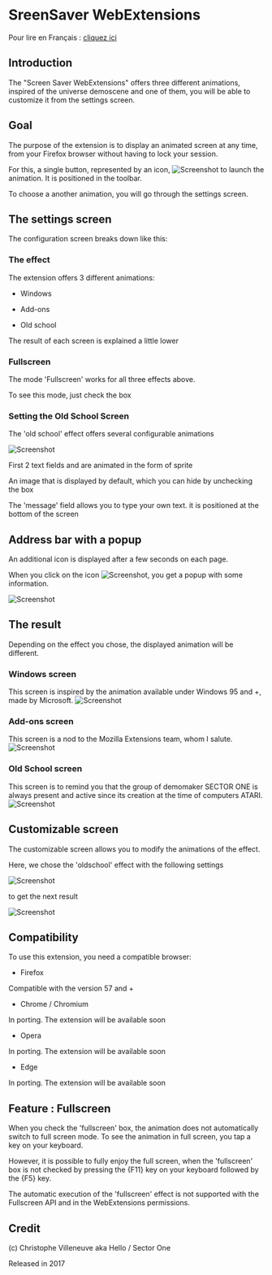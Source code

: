 # SreenSaver WebExtensions

Pour lire en Français : <a href='https://github.com/hellosct1/screensaver-webextensions/blob/master/README-FR.md'>cliquez ici</a>


## Introduction

The "Screen Saver WebExtensions" offers three different animations, inspired of the universe demoscene and one of them, you will be able to customize it from the settings screen. 


## Goal

The purpose of the extension is to display an animated screen at any time, from your Firefox browser without having to lock your session.

For this, a single button, represented by an icon, ![Screenshot](screenshots/icon.png "icône pour lancer l'animation") to launch the animation. It is positioned in the toolbar.

To choose a another animation, you will go through the settings screen.


## The settings screen
The configuration screen breaks down like this:

### The effect

The extension offers 3 different animations:

* Windows 

* Add-ons

* Old school

The result of each screen is explained a little lower

 
### Fullscreen
The mode 'Fullscreen' works for all three effects above. 

To see this mode, just check the box


### Setting the Old School Screen

The 'old school' effect offers several configurable animations

![Screenshot](screenshots/settings.png "Settings")

First 2 text fields and are animated in the form of sprite

An image that is displayed by default, which you can hide by unchecking the box

The 'message' field allows you to type your own text. it is positioned at the bottom of the screen


## Address bar with a popup
An additional icon is displayed after a few seconds on each page.

When you click on the icon ![Screenshot](screenshots/icon2.png "icône pour accéder aux paramétrages"), you get a popup with some information.   

![Screenshot](screenshots/about.png "About")


## The result

Depending on the effect you chose, the displayed animation will be different.

### Windows screen
This screen is inspired by the animation available under Windows 95 and +, made by Microsoft.
![Screenshot](screenshots/windows.png "ScreenSaver webExtensions : effect Windows")

### Add-ons screen
This screen is a nod to the Mozilla Extensions team, whom I salute.
![Screenshot](screenshots/addons.png "ScreenSaver webExtensions : effect Addons")

### Old School screen
This screen is to remind you that the group of demomaker SECTOR ONE is always present and active since its creation at the time of computers ATARI.
![Screenshot](screenshots/oldschool.png "ScreenSaver webExtensions : effect Oldschool")


## Customizable screen

The customizable screen allows you to modify the animations of the effect.

Here, we chose the 'oldschool' effect with the following settings

![Screenshot](screenshots/demo1-setting.png "Ecran de configuration personnalisé")

to get the next result

![Screenshot](screenshots/demo1.png "exemple ScreenSaver webExtensions personnalisé")



## Compatibility
To use this extension, you need a compatible browser:

* Firefox 

Compatible with the version 57 and +

* Chrome / Chromium

In porting. The extension will be available soon

* Opera

In porting. The extension will be available soon

* Edge 

In porting. The extension will be available soon


## Feature : Fullscreen

When you check the 'fullscreen' box, the animation does not automatically switch to full screen mode. To see the animation in full screen, you tap a key on your keyboard.

However, it is possible to fully enjoy the full screen, when the 'fullscreen' box is not checked by pressing the {F11} key on your keyboard followed by the {F5} key.

The automatic execution of the 'fullscreen' effect is not supported with the Fullscreen API and in the WebExtensions permissions.


## Credit
(c) Christophe Villeneuve aka Hello / Sector One

Released in 2017




